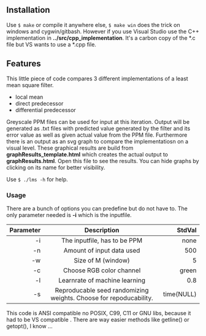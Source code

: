 ## Installation

Use `$ make` or compile it anywhere else, `$ make win` does the trick on windows and cygwin/gitbash.
However if you use Visual Studio use the C++ implementation in __../src/cpp_implementation__.
It's a carbon copy of the *.c file but VS wants to use a *.cpp file.


## Features

This little piece of code compares 3 different implementations of a least mean square filter. 

+ local mean
+ direct predecessor
+ differential predecessor

Greyscale PPM files can be used for input at this iteration. Output will be generated as .txt files with predicted value generated by the filter and its error value as well as given actual value from the PPM file. Furthermore there is an output as an svg graph to compare the implementatiosn on a visual level. These graphical results are build  from __graphResults_template.html__ which  creates the actual output to __graphResults.html__. Open this file to see the results.
You can hide graphs by clicking on its name for better visibility. 

Use `$ ./lms -h` for help.

### Usage

There are a bunch of options you can predefine but do not have to. The only parameter needed is __-i__ which is the inputfile.

| Parameter |      Description              | StdVal |
|----------:|:-----------------------------:|-------:|
| -i 	    | The inputfile, has to be PPM  | none   |
| -n	    | Amount of input data used     | 500    |
| -w        | Size of  M (window)      	    | 5      |
| -c        | Choose RGB color channel	    | green  |
| -l        | Learnrate of machine learning | 0.8    |
| -s        | Reproducable seed randomizing weights. Choose for repoducability. | time(NULL)| 

This code is ANSI compatible no POSIX, C99, C11 or GNU libs, because it had to be VS compatible . There are way easier methods like getline() or getopt(), I know ...
